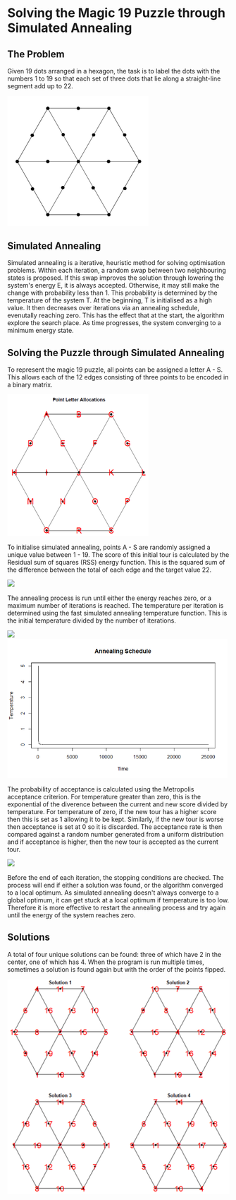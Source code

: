 # Solving the Magic 19 Puzzle through Simulated Annealing
## The Problem
Given 19 dots arranged in a hexagon, the task is to label the dots with the numbers 1 to 19 so that each set of three dots that lie along a straight-line segment add up to 22.

<img src="https://github.com/TomMakesThings/Magic-19/blob/assets/Images/Hexagon.png" width=320>

## Simulated Annealing
Simulated annealing is a iterative, heuristic method for solving optimisation problems. Within each iteration, a random swap between two neighbouring states is proposed. If this swap improves the solution through lowering the system's energy E, it is always accepted. Otherwise, it may still make the change with probability less than 1. This probability is determined by the temperature of the system T. At the beginning, T is initialised as a high value. It then decreases over iterations via an annealing schedule, evenutally reaching zero. This has the effect that at the start, the algorithm explore the search place. As time progresses, the system converging to a minimum energy state.

## Solving the Puzzle through Simulated Annealing

To represent the magic 19 puzzle, all points can be assigned a letter A - S. This allows each of the 12 edges consisting of three points to be encoded in a binary matrix.

<img src="https://github.com/TomMakesThings/Magic-19/blob/assets/Images/Hexagon-Alphabet.png" width=320>
 
To initialise simulated annealing, points A - S are randomly assigned a unique value between 1 - 19. The score of this initial tour is calculated by the Residual sum of squares (RSS) energy function. This is the squared sum of the difference between the total of each edge and the target value 22.

<img src="https://render.githubusercontent.com/render/math?math=$RSS = \sum_{i=1}^{n}(e - 22)^2$">

The annealing process is run until either the energy reaches zero, or a maximum number of iterations is reached. The temperature per iteration is determined using the fast simulated annealing temperature function. This is the initial temperature divided by the number of iterations.

<img src="https://render.githubusercontent.com/render/math?math=$T = \frac{T_{0}}{iterations}$">

<img src="https://github.com/TomMakesThings/Magic-19/blob/assets/Images/Annealing-Schedule.png" width=500>

The probability of acceptance is calculated using the Metropolis acceptance criterion. For temperature greater than zero, this is the exponential of the diverence
between the current and new score divided by temperature. For temperature of zero, if the new tour has a higher score then this is set as 1 allowing it to be kept. Similarly, if the new tour is worse then acceptance is set at 0 so it is discarded. The acceptance rate is then compared against a random number generated from a uniform distribution and if acceptance is higher, then the new tour is accepted as the current tour.

<img src="https://render.githubusercontent.com/render/math?math=$C(T > 0) = e^{- (score(new) - score(current))/T}$" height=22>

Before the end of each iteration, the stopping conditions are checked. The process will end if either a solution was found, or the algorithm converged to a local optimum. As simulated annealing doesn't always converge to a global optimum, it can get stuck at a local optimum if temperature is too low. Therefore it is more effective to restart the annealing process and try again until the energy of the system reaches zero.

## Solutions
A total of four unique solutions can be found: three of which have 2 in the center, one of which has 4. When the program is run multiple times, sometimes a solution is found again but with the order of the points fipped.

<img src="https://github.com/TomMakesThings/Magic-19/blob/assets/Images/Hexagon-Solutions.png" width=600>
